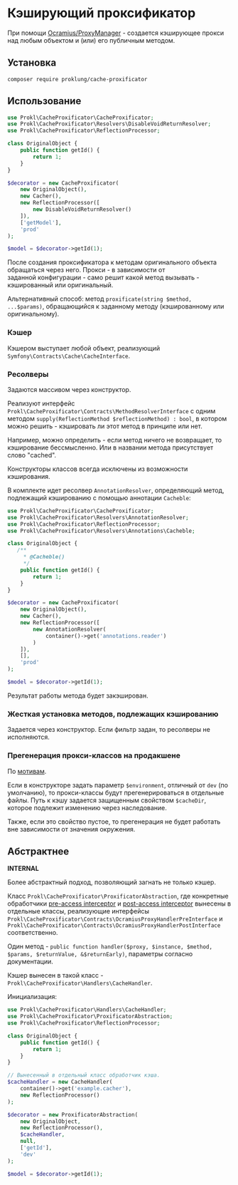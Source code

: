 # Кэширующий проксификатор

При помощи [Ocramius/ProxyManager](https://github.com/Ocramius/ProxyManager) - создается кэширующее прокси над любым объектом
и (или) его публичным методом.

## Установка

`composer require proklung/cache-proxificator`

## Использование

```php
use Prokl\CacheProxificator\CacheProxificator;
use Prokl\CacheProxificator\Resolvers\DisableVoidReturnResolver;
use Prokl\CacheProxificator\ReflectionProcessor;

class OriginalObject {
    public function getId() {
        return 1;
    }   
}

$decorator = new CacheProxificator(
    new OriginalObject(),
    new Cacher(),
    new ReflectionProcessor([
        new DisableVoidReturnResolver()
    ]),
    ['getModel'],
    'prod' 
);

$model = $decorator->getId(1);
```

После создания проксификатора к методам оригинального объекта обращаться через него. Прокси - в зависимости от  
заданной конфигурации - само решит какой метод вызывать - кэшированный или оригинальный.

Альтернативный способ: метод `proxificate(string $method, ...$params)`, обращающийся к заданному методу (кэшированному или оригинальному).

### Кэшер

Кэшером выступает любой объект, реализующий `Symfony\Contracts\Cache\CacheInterface`.

### Ресолверы

Задаются массивом через конструктор. 

Реализуют интерфейс `Prokl\CacheProxificator\Contracts\MethodResolverInterface` с одним
методом `supply(ReflectionMethod $reflectionMethod) : bool`, в котором можно решить - кэшировать ли этот метод в принципе
или нет. 

Например, можно определить - если метод ничего не возвращает, то кэширование бессмысленно. Или в названии метода
присутствует слово "cached".

Конструкторы классов всегда исключены из возможности кэширования.

В комплекте идет ресолвер `AnnotationResolver`, определяющий метод, подлежащий кэшированию с помощью аннотации 
`Cacheble`:

```php
use Prokl\CacheProxificator\CacheProxificator;
use Prokl\CacheProxificator\Resolvers\AnnotationResolver;
use Prokl\CacheProxificator\ReflectionProcessor;
use Prokl\CacheProxificator\Resolvers\Annotations\Cacheble;

class OriginalObject {
   /**
     * @Cacheble()
     */
    public function getId() {
        return 1;
    }   
}

$decorator = new CacheProxificator(
    new OriginalObject(),
    new Cacher(),
    new ReflectionProcessor([
        new AnnotationResolver(
            container()->get('annotations.reader')
        )
    ]),
    [],
    'prod'    
);

$model = $decorator->getId(1);
```


Результат работы метода будет закэширован.

### Жесткая установка методов, подлежащих кэшированию

Задается через конструктор. Если фильтр задан, то ресолверы не исполняются.

### Прегенерация прокси-классов на продакшене

По [мотивам](https://github.com/Ocramius/ProxyManager/blob/2.12.x/docs/tuning-for-production.md).

Если в конструкторе задать параметр `$environment`, отличный от `dev` (по умолчанию), то прокси-классы будут прегенерироваться
в отдельные файлы. Путь к кэшу задается защищенным свойством `$cacheDir`, которое подлежит изменению через наследование.

Также, если это свойство пустое, то прегенерация не будет работать вне зависимости от значения окружения.
 
## Абстрактнее

**INTERNAL**

Более абстрактный подход, позволяющий загнать не только кэшер.

Класс `Prokl\CacheProxificator\ProxificatorAbstraction`, где конкретные обработчики [pre-access interceptor](https://github.com/Ocramius/ProxyManager/blob/2.12.x/docs/access-interceptor-value-holder.md) и
[post-access interceptor](https://github.com/Ocramius/ProxyManager/blob/2.12.x/docs/access-interceptor-value-holder.md)
вынесены в отдельные классы, реализующие интерфейсы `Prokl\CacheProxificator\Contracts\OcramiusProxyHandlerPreInterface` и `Prokl\CacheProxificator\Contracts\OcramiusProxyHandlerPostInterface` соответственно.

Один метод - `public function handler($proxy, $instance, $method, $params, $returnValue, &$returnEarly)`, параметры согласно документации.

Кэшер вынесен в такой класс - `Prokl\CacheProxificator\Handlers\CacheHandler`.

Инициализация:

```php
use Prokl\CacheProxificator\Handlers\CacheHandler;
use Prokl\CacheProxificator\ProxificatorAbstraction;
use Prokl\CacheProxificator\ReflectionProcessor;

class OriginalObject {
    public function getId() {
        return 1;
    }   
}

// Вынесенный в отдельный класс обработчик кэша.
$cacheHandler = new CacheHandler(
    container()->get('example.cacher'),
    new ReflectionProcessor()
);

$decorator = new ProxificatorAbstraction(
    new OriginalObject,
    new ReflectionProcessor(),
    $cacheHandler,
    null,
    ['getId'],
    'dev'    
);

$model = $decorator->getId(1);
```
